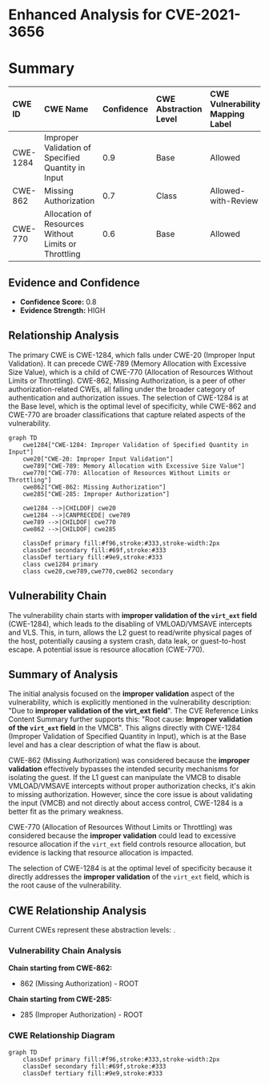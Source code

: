 # Enhanced Analysis for CVE-2021-3656

# Summary
| CWE ID    | CWE Name                                                                                                                                                             | Confidence | CWE Abstraction Level | CWE Vulnerability Mapping Label | CWE-Vulnerability Mapping Notes |
| :-------- | :------------------------------------------------------------------------------------------------------------------------------------------------------------------- | :--------- | :---------------------- | :-------------------------------- | :------------------------------ |
| CWE-1284  | Improper Validation of Specified Quantity in Input                                                                                                                   | 0.9        | Base                    | Allowed                           | Primary CWE                     |
| CWE-862   | Missing Authorization                                                                                                                                                | 0.7        | Class                   | Allowed-with-Review             | Secondary Candidate             |
| CWE-770   | Allocation of Resources Without Limits or Throttling                                                                                                              | 0.6        | Base                    | Allowed                           | Secondary Candidate             |

## Evidence and Confidence

*   **Confidence Score:** 0.8
*   **Evidence Strength:** HIGH

## Relationship Analysis
The primary CWE is CWE-1284, which falls under CWE-20 (Improper Input Validation). It can precede CWE-789 (Memory Allocation with Excessive Size Value), which is a child of CWE-770 (Allocation of Resources Without Limits or Throttling). CWE-862, Missing Authorization, is a peer of other authorization-related CWEs, all falling under the broader category of authentication and authorization issues. The selection of CWE-1284 is at the Base level, which is the optimal level of specificity, while CWE-862 and CWE-770 are broader classifications that capture related aspects of the vulnerability.

```mermaid
graph TD
    cwe1284["CWE-1284: Improper Validation of Specified Quantity in Input"]
    cwe20["CWE-20: Improper Input Validation"]
    cwe789["CWE-789: Memory Allocation with Excessive Size Value"]
    cwe770["CWE-770: Allocation of Resources Without Limits or Throttling"]
    cwe862["CWE-862: Missing Authorization"]
    cwe285["CWE-285: Improper Authorization"]

    cwe1284 -->|CHILDOF| cwe20
    cwe1284 -->|CANPRECEDE| cwe789
    cwe789 -->|CHILDOF| cwe770
    cwe862 -->|CHILDOF| cwe285
    
    classDef primary fill:#f96,stroke:#333,stroke-width:2px
    classDef secondary fill:#69f,stroke:#333
    classDef tertiary fill:#9e9,stroke:#333
    class cwe1284 primary
    class cwe20,cwe789,cwe770,cwe862 secondary
```

## Vulnerability Chain
The vulnerability chain starts with **improper validation of the `virt_ext` field** (CWE-1284), which leads to the disabling of VMLOAD/VMSAVE intercepts and VLS. This, in turn, allows the L2 guest to read/write physical pages of the host, potentially causing a system crash, data leak, or guest-to-host escape. A potential issue is resource allocation (CWE-770).

## Summary of Analysis
The initial analysis focused on the **improper validation** aspect of the vulnerability, which is explicitly mentioned in the vulnerability description: "Due to **improper validation of the virt_ext field**". The CVE Reference Links Content Summary further supports this: "Root cause: **Improper validation of the `virt_ext` field** in the VMCB". This aligns directly with CWE-1284 (Improper Validation of Specified Quantity in Input), which is at the Base level and has a clear description of what the flaw is about.

CWE-862 (Missing Authorization) was considered because the **improper validation** effectively bypasses the intended security mechanisms for isolating the guest. If the L1 guest can manipulate the VMCB to disable VMLOAD/VMSAVE intercepts without proper authorization checks, it's akin to missing authorization. However, since the core issue is about validating the input (VMCB) and not directly about access control, CWE-1284 is a better fit as the primary weakness.

CWE-770 (Allocation of Resources Without Limits or Throttling) was considered because the **improper validation** could lead to excessive resource allocation if the `virt_ext` field controls resource allocation, but evidence is lacking that resource allocation is impacted.

The selection of CWE-1284 is at the optimal level of specificity because it directly addresses the **improper validation** of the `virt_ext` field, which is the root cause of the vulnerability.


## CWE Relationship Analysis

Current CWEs represent these abstraction levels: .


### Vulnerability Chain Analysis

**Chain starting from CWE-862:**
- 862 (Missing Authorization) - ROOT


**Chain starting from CWE-285:**
- 285 (Improper Authorization) - ROOT



### CWE Relationship Diagram

```mermaid
graph TD
    classDef primary fill:#f96,stroke:#333,stroke-width:2px
    classDef secondary fill:#69f,stroke:#333
    classDef tertiary fill:#9e9,stroke:#333
```